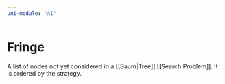 ```yaml
---
uni-module: "AI"
---
```


# Fringe

A list of nodes not yet considered in a [[Baum|Tree]] [[Search Problem]]. It is ordered by the strategy.
